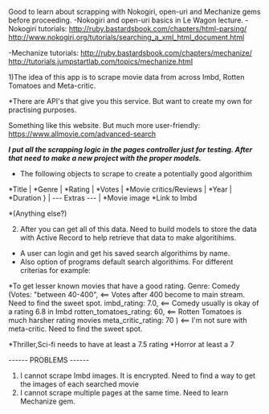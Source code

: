 Good to learn about scrapping with Nokogiri, open-uri and Mechanize gems before proceeding.
-Nokogiri and open-uri basics in Le Wagon lecture.
-Nokogiri tutorials:
http://ruby.bastardsbook.com/chapters/html-parsing/
http://www.nokogiri.org/tutorials/searching_a_xml_html_document.html

-Mechanize tutorials:
http://ruby.bastardsbook.com/chapters/mechanize/
http://tutorials.jumpstartlab.com/topics/mechanize.html

1)The idea of this app is to scrape movie data from across Imbd, Rotten Tomatoes and Meta-critic.

*There are API's that give you this service. But want to create my own for practising purposes.

Something like this website. But much more user-friendly:
https://www.allmovie.com/advanced-search

***I put all the scrapping logic in the pages controller just for testing. After that need to make a new project with the proper models.***

- The following objects to scrape to create a potentially good algorithim

*Title |
*Genre |
*Rating |
*Votes |
*Movie critics/Reviews |
*Year |
*Duration }
| --- Extras --- |
*Movie image
*Link to Imbd

*(Anything else?)

2) After you can get all of this data. Need to build models to store the data with Active Record to help retrieve that data to make algoritihims.

- A user can login and get his saved search algorithims by name.
- Also option of programs default search algorithims. For different criterias for example:

*To get lesser known movies that have a good rating.
Genre: Comedy (Votes: "between 40-400", <== Votes after 400 become to main stream. Need to find the sweet spot.
               imbd_rating: 7.0, <== Comedy usually is okay of a rating 6.8 in Imbd
               rotten_tomatoes_rating: 60, <== Rotten Tomatoes is much harsher rating movies
               meta_critic_rating: 70   ) <== I'm not sure with meta-critic. Need to find the sweet spot.

*Thriller,Sci-fi needs to have at least a 7.5 rating
*Horror at least a 7

------ PROBLEMS ------

1) I cannot scrape Imbd images. It is encrypted. Need to find a way to get the images of each searched movie
2) I cannot scrape multiple pages at the same time. Need to learn Mechanize gem.
